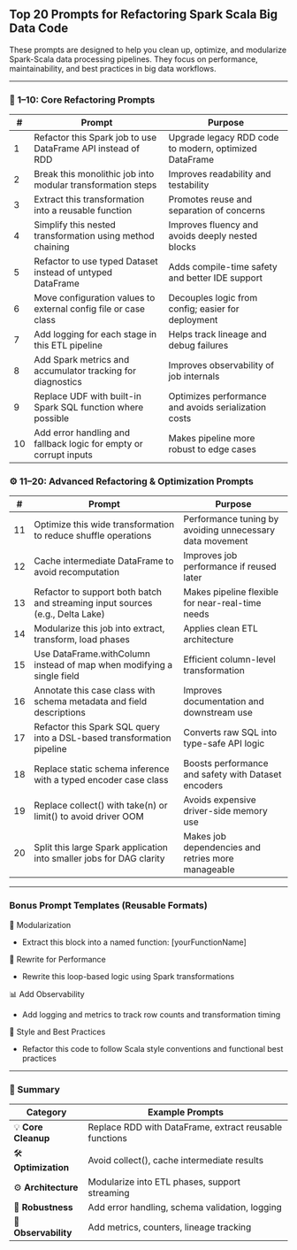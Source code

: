 ## Top 20 Prompts for Refactoring Spark Scala Big Data Code

These prompts are designed to help you clean up, optimize, and modularize Spark-Scala data processing pipelines. They focus on performance, maintainability, and best practices in big data workflows.

---

### 🔧 1–10: Core Refactoring Prompts



| **#** | **Prompt**                                                                | **Purpose**                                               |
|-------|--------------------------------------------------------------------------|-----------------------------------------------------------|
| 1     |   Refactor this Spark job to use DataFrame API instead of RDD            | Upgrade legacy RDD code to modern, optimized DataFrame    |
| 2     |   Break this monolithic job into modular transformation steps           | Improves readability and testability                      |
| 3     |   Extract this transformation into a reusable function                  | Promotes reuse and separation of concerns                 |
| 4     |   Simplify this nested transformation using method chaining              | Improves fluency and avoids deeply nested blocks          |
| 5     |   Refactor to use typed Dataset instead of untyped DataFrame             | Adds compile-time safety and better IDE support           |
| 6     |   Move configuration values to external config file or case class       | Decouples logic from config; easier for deployment        |
| 7     |   Add logging for each stage in this ETL pipeline                        | Helps track lineage and debug failures                    |
| 8     |   Add Spark metrics and accumulator tracking for diagnostics            | Improves observability of job internals                   |
| 9     |   Replace UDF with built-in Spark SQL function where possible            | Optimizes performance and avoids serialization costs      |
| 10    |   Add error handling and fallback logic for empty or corrupt inputs     | Makes pipeline more robust to edge cases                  |


### ⚙️ 11–20: Advanced Refactoring & Optimization Prompts



| **#** | **Prompt**                                                                | **Purpose**                                                            |
|-------|--------------------------------------------------------------------------|------------------------------------------------------------------------|
| 11    |   Optimize this wide transformation to reduce shuffle operations        | Performance tuning by avoiding unnecessary data movement               |
| 12    |   Cache intermediate DataFrame to avoid recomputation                    | Improves job performance if reused later                              |
| 13    |   Refactor to support both batch and streaming input sources (e.g., Delta Lake) | Makes pipeline flexible for near-real-time needs                       |
| 14    |   Modularize this job into extract, transform, load phases              | Applies clean ETL architecture                                        |
| 15    |   Use DataFrame.withColumn instead of map when modifying a single field | Efficient column-level transformation                                  |
| 16    |   Annotate this case class with schema metadata and field descriptions  | Improves documentation and downstream use                             |
| 17    |   Refactor this Spark SQL query into a DSL-based transformation pipeline | Converts raw SQL into type-safe API logic                              |
| 18    |   Replace static schema inference with a typed encoder case class       | Boosts performance and safety with Dataset encoders                    |
| 19    |   Replace collect() with take(n) or limit() to avoid driver OOM         | Avoids expensive driver-side memory use                               |
| 20    |   Split this large Spark application into smaller jobs for DAG clarity | Makes job dependencies and retries more manageable                    |


---


### Bonus Prompt Templates (Reusable Formats)


🧩 Modularization

- Extract this block into a named function: [yourFunctionName]

🔁 Rewrite for Performance

- Rewrite this loop-based logic using Spark transformations


📊 Add Observability

- Add logging and metrics to track row counts and transformation timing

🧼 Style and Best Practices

- Refactor this code to follow Scala style conventions and functional best practices


---

### 📌 Summary



| **Category**       | **Example Prompts**                                                   |
|--------------------|----------------------------------------------------------------------|
| 💡 **Core Cleanup** | Replace RDD with DataFrame, extract reusable functions               |
| 🛠️ **Optimization** | Avoid collect(), cache intermediate results                          |
| ⚙️ **Architecture** | Modularize into ETL phases, support streaming                        |
| 🧪 **Robustness**   | Add error handling, schema validation, logging                       |
| 🔬 **Observability**| Add metrics, counters, lineage tracking                              |
